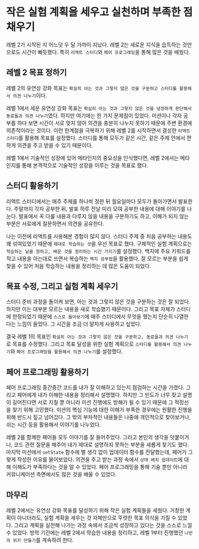 # 작은 실험 계획을 세우고 실천하며 부족한 점 채우기

레벨 2가 시작된 지 어느덧 두 달 가까이 지났다. 레벨 2는 새로운 지식을 습득하는 것만으로도 시간이 빠듯했다. 특히 `리액트 스터디`와 `페어 프로그래밍`을 통해 많은 것을 배웠다.

## 레벨 2 목표 정하기

레벨 2의 유연성 강화 목표는 `확실히 아는 것과 그렇지 않은 것을 구분하고 스터디를 활용해서 의견 나누기`이다.

레벨 1에서 세운 유연성 강화 목표는 `확실히 아는 것과 그렇지 않은 것을 냉정하게 판단해서 동료들과 의견 나누기`였다. 하지만 여기에는 한 가지 문제점이 있었다. 미션이나 각자 공부를 하다 보면 시간이 서로 맞지 않아 의견을 충분히 나누지 못하기 때문에 주변 환경에 의존적이라는 것이다. 이런 한계점을 극복하기 위해 레벨 2를 시작하면서 결성한 `리액트 스터디`를 활용해 목표를 설정했다. 스터디를 통해 모두가 같은 시간, 같은 주제 안에서 편하게 의견을 주고 받을 수 있기 때문이다.

레벨 1에서 기술적인 성장에 있어 메타인지의 중요성을 인식했다면, 레벨 2에서는 메타인지를 통해 본격적으로 기술적인 성장을 이루는 것을 목표로 했다.

## 스터디 활용하기

리액트 스터디에서는 매주 주제를 하나씩 정한 뒤 월요일마다 모두가 돌아가면서 발표한다. 주말까지 각자 공부한 뒤, 발표 하루 전날 미리 모여 공부한 내용에 대해 이야기를 나눈다. 발표에서 꼭 다룰 내용과 다루지 않을 내용을 구분하기도 하고, 이해가 되지 않는 부분은 서로에게 질문하면서 의견을 공유한다.

나는 이전에 리액트를 사용해본 경험이 많지 않다. 스터디 주제 중 처음 공부하는 내용도 꽤 섞여있었기 때문에 `제대로 학습하는 것`을 우선 목표로 했다. 구체적인 실험 계획으로는 `학습하는 날을 정하고, 배운 것을 정리하는 시간 가지기`를 설정했다. 백지에 주요 키워드를 적고 내용을 아는대로 쓰면서 복습하는 `백지 공부법`을 활용했다. 잘 모르는 부분을 쉽게 찾을 수 있어 처음 학습하는 내용을 정리하는 데 많은 도움이 되었다.

## 목표 수정, 그리고 실험 계획 세우기

스터디 준비 과정을 돌이켜 보면, 아는 것과 그렇지 않은 것을 구분하는 것은 잘 되었다. 하지만 이는 대부분 모르는 내용을 새로 학습했기 때문이다. 그리고 목표 자체가 스터디에 한정되었기 때문에 `스스로 돌아보기`에 매주 스터디에서 무엇을 했는지 단순히 나열한다는 느낌이 들었다. 그 시간을 조금 더 알차게 사용하고 싶었다.

결국 레벨 1의 목표인 `확실히 아는 것과 그렇지 않은 것을 구분하고, 동료들과 의견 나누기`로 목표를 수정했다. 그리고 목표 달성을 위한 실험 계획으로 `스터디를 활용해서 의견 나누기`와 `페어 프로그래밍을 활용해서 의견 나누기`를 설정했다.

## 페어 프로그래밍 활용하기

페어 프로그래밍 중간중간 코드를 내가 잘 이해하고 있는지 점검하는 시간을 가졌다. 그리고 페어에게 내가 이해한 내용을 정리해서 설명했다. 하지만 그 빈도가 너무 잦고 설명이 길어진다면 서로 지칠 뿐 아니라 미션 진행에도 방해가 될 수 있기 때문에 그 적정선을 찾기 위해 고민했다. 미션의 핵심 기능에 대한 이해가 부족한 경우에는 원활한 진행을 위해 반드시 짚고 넘어갔다. 그 밖의 부차적인 내용들은 나중에 개인적으로 찾아보거나, 쉬는 시간 등을 활용해서 이야기를 나누었다.

레벨 2를 함께한 페어들 모두 이야기를 잘 들어주었다. 그리고 본인의 생각을 덧붙이거나, 코드 관련 질문을 해주어 내가 제대로 설명하지 못하는 부분을 새롭게 찾기도 했다. 마지막 미션에서 `setState` 함수에 별 생각 없이 업데이터 함수를 전달했는데, 페어가 그렇게 작성한 이유를 물어보았다. 의견을 주고 받는 과정 속에서 `상태 배치 업데이트`에 대해 이해도가 부족하다는 것을 알 수 있었다. 페어 프로그래밍을 통해 기술 뿐만 아니라 커뮤니케이션 측면에서도 많은 것을 배울 수 있었다.

## 마무리

레벨 2에서는 유연성 강화 목표를 달성하기 위해 작은 실험 계획들을 세웠다. 거창한 계획이 아니더라도, 실험 계획을 세우는 것 자체만으로 뚜렷한 목표 의식을 가질 수 있었다. 그리고 계획을 실천해 나가는 과정 속에서 조금씩 성장하고 있다는 것을 스스로 느낄 수 있었다. 방학 기간에는 레벨 2에서 학습한 내용을 정리하고, 레벨 1부터 진행했던 `나만의 위키 만들기`를 계속하려 한다.

